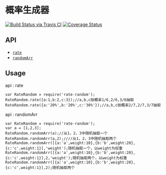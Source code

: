 # 概率生成器

[![Build Status via Travis CI](https://travis-ci.org/navyxie/random.svg?branch=master)](https://travis-ci.org/navyxie/random) [![Coverage Status](https://coveralls.io/repos/github/navyxie/random/badge.svg?branch=master)](https://coveralls.io/github/navyxie/random?branch=master)

## API

- [`rate`](#rate)
- [`randomArr`](#randomArr)


## Usage

<a name="rate">

api : rate

```
var RateRandom = require('rate-random');
RateRandom.rate({a:1,b:2,c:3});//a,b,c按概率1/6,2/6,3/6抽取
RateRandom.rate({a:'20%',b:'20%',c:'30%'});//a,b,c按概率2/7,2/7,3/7抽取
```

<a name="randomArr">

api : randomArr

```
var RateRandom = require('rate-random');
var a = [1,2,3];
RateRandom.randomArr(a);//从1，2，3中随机抽取一个
RateRandom.randomArr(a,2);////从1，2，3中随机抽取两个
RateRandom.randomArr([{a:'a',weight:10},{b:'b',weight:20},{c:'c',weight:1}],'weight');随机抽取一个，以weight为权重
RateRandom.randomArr([{a:'a',weight:10},{b:'b',weight:20},{c:'c',weight:1}],2,'weight');随机抽取两个，以weight为权重
RateRandom.randomArr([{a:'a',weight:10},{b:'b',weight:20},{c:'c',weight:1}],2);随机抽取两个
```